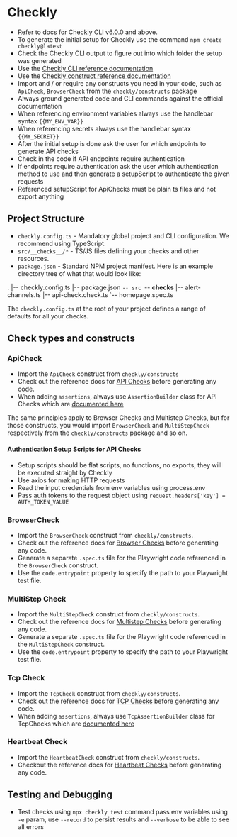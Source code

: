 # Checkly

- Refer to docs for Checkly CLI v6.0.0 and above.
- To generate the initial setup for Checkly use the command `npm create checkly@latest`
- Check the Checkly CLI output to figure out into which folder the setup was generated
- Use the [Checkly CLI reference documentation](https://www.checklyhq.com/docs/cli/command-line-reference)
- Use the [Checkly construct reference documentation](https://www.checklyhq.com/docs/cli/constructs-reference)
- Import and / or require any constructs you need in your code, such as `ApiCheck`, `BrowserCheck` from the `checkly/constructs` package
- Always ground generated code and CLI commands against the official documentation
- When referencing environment variables always use the handlebar syntax `{{MY_ENV_VAR}}`
- When referencing secrets always use the handlebar syntax `{{MY_SECRET}}`
- After the initial setup is done ask the user for which endpoints to generate API checks
- Check in the code if API endpoints require authentication
- If endpoints require authentication ask the user which authentication method to use and then generate a setupScript to authenticate the given requests
- Referenced setupScript for ApiChecks must be plain ts files and not export anything

## Project Structure

- `checkly.config.ts` - Mandatory global project and CLI configuration. We recommend using TypeScript.
- `src/__checks__/*` - TS/JS files defining your checks and other resources.
- `package.json` - Standard NPM project manifest.
  Here is an example directory tree of what that would look like:

.
|-- checkly.config.ts
|-- package.json
`-- src
    `-- __checks__
|-- alert-channels.ts
|-- api-check.check.ts
`-- homepage.spec.ts

The `checkly.config.ts` at the root of your project defines a range of defaults for all your checks.

## Check types and constructs

### ApiCheck

- Import the `ApiCheck` construct from `checkly/constructs`
- Check out the reference docs for [API Checks](https://www.checklyhq.com/docs/cli/constructs-reference/#apicheck) before generating any code.
- When adding `assertions`, always use `AssertionBuilder` class for API Checks which are [documented here](https://www.checklyhq.com/docs/cli/constructs-reference/#assertionbuilder)

The same principles apply to Browser Checks and Multistep Checks, but for those constructs, you would import `BrowserCheck`
and `MultiStepCheck` respectively from the `checkly/constructs` package and so on.

#### Authentication Setup Scripts for API Checks

- Setup scripts should be flat scripts, no functions, no exports, they will be executed straight by Checkly
- Use axios for making HTTP requests
- Read the input credentials from env variables using process.env
- Pass auth tokens to the request object using `request.headers['key'] = AUTH_TOKEN_VALUE`

### BrowserCheck

- Import the `BrowserCheck` construct from `checkly/constructs`.
- Check out the reference docs for [Browser Checks](https://www.checklyhq.com/docs/cli/constructs-reference/#browsercheck) before generating any code.
- Generate a separate `.spec.ts` file for the Playwright code referenced in the `BrowserCheck` construct.
- Use the `code.entrypoint` property to specify the path to your Playwright test file.

### MultiStep Check

- Import the `MultiStepCheck` construct from `checkly/constructs`.
- Check out the reference docs for [Multistep Checks](https://www.checklyhq.com/docs/cli/constructs-reference/#multistepcheck) before generating any code.
- Generate a separate `.spec.ts` file for the Playwright code referenced in the `MultiStepCheck` construct.
- Use the `code.entrypoint` property to specify the path to your Playwright test file.

### Tcp Check

- Import the `TcpCheck` construct from `checkly/constructs`.
- Check out the reference docs for [TCP Checks](https://www.checklyhq.com/docs/cli/constructs-reference/#tcpcheck) before generating any code.
- When adding `assertions`, always use `TcpAssertionBuilder` class for TcpChecks which are [documented here](https://www.checklyhq.com/docs/cli/constructs-reference/#tcpassertionbuilder)

### Heartbeat Check

- Import the `HeartbeatCheck` construct from `checkly/constructs`.
- Checkout the reference docs for [Heartbeat Checks](https://www.checklyhq.com/docs/cli/constructs-reference/#heartbeatcheck) before generating any code.

## Testing and Debugging

- Test checks using `npx checkly test` command pass env variables using `-e` param, use `--record` to persist results and `--verbose` to be able to see all errors
